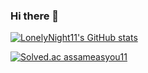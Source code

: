 ### Hi there 👋

<!--
**LonelyNight11/LonelyNight11** is a ✨ _special_ ✨ repository because its `README.md` (this file) appears on your GitHub profile.

Here are some ideas to get you started:

- 🔭 I’m currently working on ...
- 🌱 I’m currently learning ...
- 👯 I’m looking to collaborate on ...
- 🤔 I’m looking for help with ...
- 💬 Ask me about ...
- 📫 How to reach me: ...
- 😄 Pronouns: ...
- ⚡ Fun fact: ...
-->
[![LonelyNight11's GitHub stats](https://github-readme-stats.vercel.app/api?username=LonelyNight11)](https://github.com/LonelyNight11/github-readme-stats)


[![Solved.ac assameasyou11](http://mazassumnida.wtf/api/v2/generate_badge?boj=assameasyou11)](https://solved.ac/assameasyou11)
